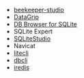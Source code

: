 * [beekeeper-studio](https://github.com/beekeeper-studio/beekeeper-studio)
* [DataGrip](https://www.jetbrains.com/datagrip/)
* [DB Browser for SQLite](https://github.com/sqlitebrowser/sqlitebrowser)
* SQLite Expert
* [SQLiteStudio](https://github.com/pawelsalawa/sqlitestudio)
* Navicat
* [litecli](https://github.com/dbcli/litecli)
* [dbcli](https://github.com/dbcli/)
* [iredis](https://github.com/laixintao/iredis)
